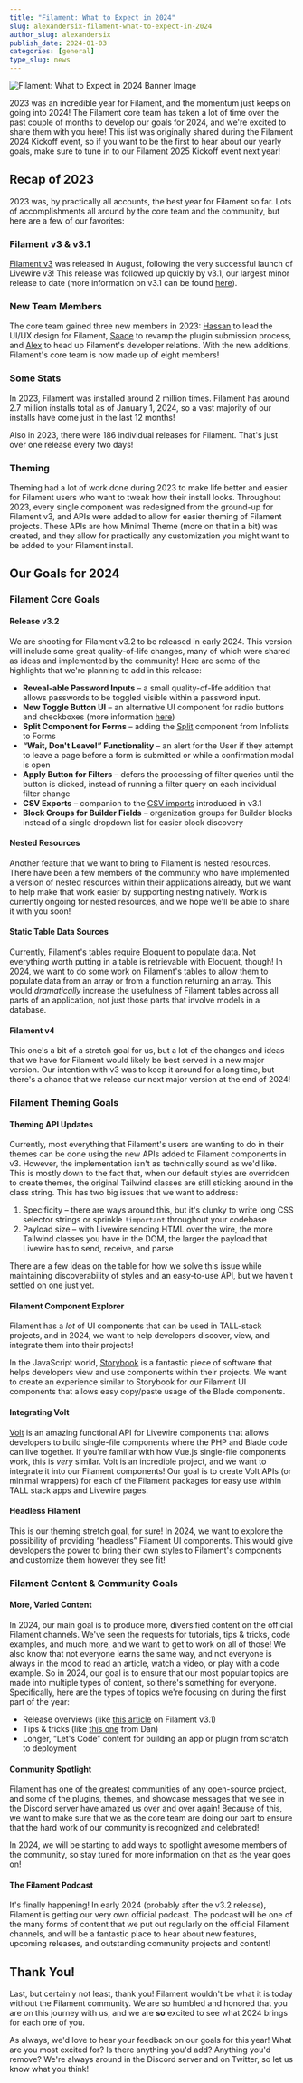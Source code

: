 ```yaml
---
title: "Filament: What to Expect in 2024"
slug: alexandersix-filament-what-to-expect-in-2024
author_slug: alexandersix
publish_date: 2024-01-03
categories: [general]
type_slug: news
---
```


![Filament: What to Expect in 2024 Banner Image](/images/content/articles/alexandersix-filament-what-to-expect-in-2024/filament-what-to-expect-in-2024.webp)

2023 was an incredible year for Filament, and the momentum just keeps on going into 2024! The Filament core team has taken a lot of time over the past couple of months to develop our goals for 2024, and we're excited to share them with you here! This list was originally shared during the Filament 2024 Kickoff event, so if you want to be the first to hear about our yearly goals, make sure to tune in to our Filament 2025 Kickoff event next year!

## Recap of 2023

2023 was, by practically all accounts, the best year for Filament so far. Lots of accomplishments all around by the core team and the community, but here are a few of our favorites:

### Filament v3 & v3.1

[Filament v3](https://filamentphp.com/community/danharrin-filament-v3) was released in August, following the very successful launch of Livewire v3! This release was followed up quickly by v3.1, our largest minor release to date (more information on v3.1 can be found [here](https://filamentphp.com/community/alexandersix-filament-v3-1)).

### New Team Members

The core team gained three new members in 2023: [Hassan](https://zahirnia.com/) to lead the UI/UX design for Filament, [Saade](https://github.com/saade) to revamp the plugin submission process, and [Alex](https://alexandersix.com) to head up Filament's developer relations. With the new additions, Filament's core team is now made up of eight members!

### Some Stats

In 2023, Filament was installed around 2 million times. Filament has around 2.7 million installs total as of January 1, 2024, so a vast majority of our installs have come just in the last 12 months!

Also in 2023, there were 186 individual releases for Filament. That's just over one release every two days!

### Theming

Theming had a lot of work done during 2023 to make life better and easier for Filament users who want to tweak how their install looks. Throughout 2023, every single component was redesigned from the ground-up for Filament v3, and APIs were added to allow for easier theming of Filament projects. These APIs are how Minimal Theme (more on that in a bit) was created, and they allow for practically any customization you might want to be added to your Filament install.

## Our Goals for 2024

### Filament Core Goals

#### Release v3.2

We are shooting for Filament v3.2 to be released in early 2024. This version will include some great quality-of-life changes, many of which were shared as ideas and implemented by the community! Here are some of the highlights that we're planning to add in this release:

- **Reveal-able Password Inputs** – a small quality-of-life addition that allows passwords to be toggled visible within a password input.
- **New Toggle Button UI** – an alternative UI component for radio buttons and checkboxes (more information [here](https://github.com/filamentphp/filament/pull/9860))
- **Split Component for Forms** – adding the [Split](https://filamentphp.com/docs/3.x/infolists/layout/split) component from Infolists to Forms
- **“Wait, Don't Leave!” Functionality** – an alert for the User if they attempt to leave a page before a form is submitted or while a confirmation modal is open
- **Apply Button for Filters** – defers the processing of filter queries until the button is clicked, instead of running a filter query on each individual filter change
- **CSV Exports** – companion to the [CSV imports](https://filamentphp.com/docs/3.x/actions/prebuilt-actions/import) introduced in v3.1
- **Block Groups for Builder Fields** – organization groups for Builder blocks instead of a single dropdown list for easier block discovery

#### Nested Resources

Another feature that we want to bring to Filament is nested resources. There have been a few members of the community who have implemented a version of nested resources within their applications already, but we want to help make that work easier by supporting nesting natively. Work is currently ongoing for nested resources, and we hope we'll be able to share it with you soon!

#### Static Table Data Sources

Currently, Filament's tables require Eloquent to populate data. Not everything worth putting in a table is retrievable with Eloquent, though! In 2024, we want to do some work on Filament's tables to allow them to populate data from an array or from a function returning an array. This would *dramatically* increase the usefulness of Filament tables across all parts of an application, not just those parts that involve models in a database.

#### Filament v4

This one's a bit of a stretch goal for us, but a lot of the changes and ideas that we have for Filament would likely be best served in a new major version. Our intention with v3 was to keep it around for a long time, but there's a chance that we release our next major version at the end of 2024!

### Filament Theming Goals

#### Theming API Updates

Currently, most everything that Filament's users are wanting to do in their themes can be done using the new APIs added to Filament components in v3. However, the implementation isn't as technically sound as we'd like. This is mostly down to the fact that, when our default styles are overridden to create themes, the original Tailwind classes are still sticking around in the class string. This has two big issues that we want to address:

1. Specificity – there are ways around this, but it's clunky to write long CSS selector strings or sprinkle `!important` throughout your codebase
2. Payload size – with Livewire sending HTML over the wire, the more Tailwind classes you have in the DOM, the larger the payload that Livewire has to send, receive, and parse

There are a few ideas on the table for how we solve this issue while maintaining discoverability of styles and an easy-to-use API, but we haven't settled on one just yet.

#### Filament Component Explorer

Filament has a *lot* of UI components that can be used in TALL-stack projects, and in 2024, we want to help developers discover, view, and integrate them into their projects!

In the JavaScript world, [Storybook](https://storybook.js.org/) is a fantastic piece of software that helps developers view and use components within their projects. We want to create an experience similar to Storybook for our Filament UI components that allows easy copy/paste usage of the Blade components.

#### Integrating Volt

[Volt](https://livewire.laravel.com/docs/volt) is an amazing functional API for Livewire components that allows developers to build single-file components where the PHP and Blade code can live together. If you're familiar with how Vue.js single-file components work, this is *very* similar. Volt is an incredible project, and we want to integrate it into our Filament components! Our goal is to create Volt APIs (or minimal wrappers) for each of the Filament packages for easy use within TALL stack apps and Livewire pages.

#### Headless Filament

This is our theming stretch goal, for sure! In 2024, we want to explore the possibility of providing “headless” Filament UI components. This would give developers the power to bring their own styles to Filament's components and customize them however they see fit!

### Filament Content & Community Goals

#### More, Varied Content

In 2024, our main goal is to produce more, diversified content on the official Filament channels. We've seen the requests for tutorials, tips & tricks, code examples, and much more, and we want to get to work on all of those! We also know that not everyone learns the same way, and not everyone is always in the mood to read an article, watch a video, or play with a code example. So in 2024, our goal is to ensure that our most popular topics are made into multiple types of content, so there's something for everyone. Specifically, here are the types of topics we're focusing on during the first part of the year:

- Release overviews (like [this article](https://filamentphp.com/community/alexandersix-filament-v3-1) on Filament v3.1)
- Tips & tricks (like [this one](https://filamentphp.com/community/danharrin-fast-table-pagination) from Dan)
- Longer, “Let's Code” content for building an app or plugin from scratch to deployment

#### Community Spotlight

Filament has one of the greatest communities of any open-source project, and some of the plugins, themes, and showcase messages that we see in the Discord server have amazed us over and over again! Because of this, we want to make sure that we as the core team are doing our part to ensure that the hard work of our community is recognized and celebrated!

In 2024, we will be starting to add ways to spotlight awesome members of the community, so stay tuned for more information on that as the year goes on!

#### The Filament Podcast

It's finally happening! In early 2024 (probably after the v3.2 release), Filament is getting our very own official podcast. The podcast will be one of the many forms of content that we put out regularly on the official Filament channels, and will be a fantastic place to hear about new features, upcoming releases, and outstanding community projects and content!

## Thank You!

Last, but certainly not least, thank you! Filament wouldn't be what it is today without the Filament community. We are so humbled and honored that you are on this journey with us, and we are **so** excited to see what 2024 brings for each one of you.

As always, we'd love to hear your feedback on our goals for this year! What are you most excited for? Is there anything you'd add? Anything you'd remove? We're always around in the Discord server and on Twitter, so let us know what you think!
